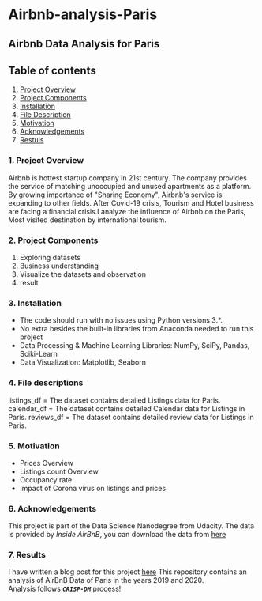 # Airbnb-analysis-Paris
## Airbnb Data Analysis for Paris



## Table of contents

1. [Project Overview](#overview)
2. [Project Components](#components)
3. [Installation](#installation)
4. [File Description](#file)
5. [Motivation](#motivation)
6. [Acknowledgements](#licensing)
7. [Restuls](#results)

### 1. Project Overview<a name="overview"></a>

Airbnb is hottest startup company in 21st century. The company provides the service of matching unoccupied and unused apartments as a platform. By growing importance of "Sharing Economy", Airbnb's service is expanding to other fields. After Covid-19 crisis, Tourism and Hotel business are facing a financial crisis.I analyze the influence of Airbnb on the Paris, Most visited destination by international tourism.

### 2. Project Components<a name="components"></a>

1. Exploring datasets
2. Business understanding
3. Visualize the datasets and observation
4. result

### 3. Installation<a name="installation"></a>

 - The code should run with no issues using Python versions 3.*.
 - No extra besides the built-in libraries from Anaconda needed to run this project
 - Data Processing & Machine Learning Libraries: NumPy, SciPy, Pandas, Sciki-Learn
 - Data Visualization: Matplotlib, Seaborn
 
 ### 4. File descriptions<a name="file"></a>
 
 listings_df = The dataset contains detailed Listings data for Paris.
 calendar_df = The dataset contains detailed Calendar data for  Listings in Paris.
 reviews_df = The dataset contains detailed review data for  Listings in Paris.
 
 
 ### 5. Motivation<a name="motivation"></a>
 
 - Prices Overview
 - Listings count Overview
 - Occupancy rate
 - Impact of Corona virus on listings and prices
 
 ### 6. Acknowledgements<a name="licensing"></a>
 
 This project is part of the Data Science Nanodegree from Udacity. The data is provided by *Inside AirBnB*, you can download the data from [here](http://insideairbnb.com/get-the-data.html)<br>
 
 ### 7. Results <a name="results"></a>
 
 I have written a blog post for this project [here](https://medium.com/@skysong0891/analysis-of-the-airbnb-market-in-paris-2020-1903a2922387)
This repository contains an analysis of AirBnB Data of Paris in the years 2019 and 2020.<br>
Analysis follows ***`CRISP-DM`*** process!<br>
